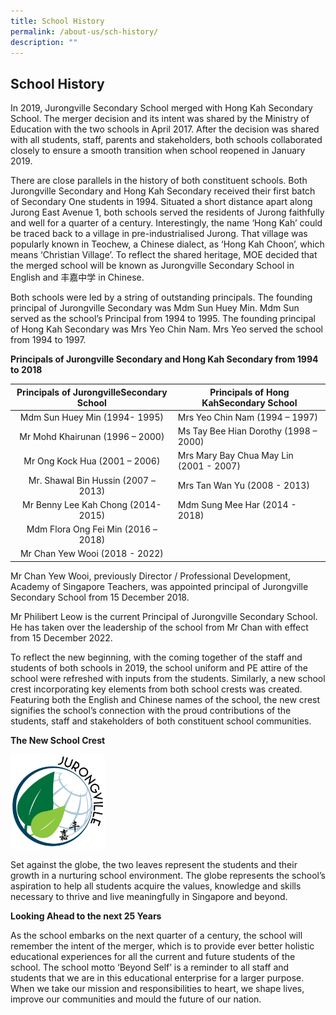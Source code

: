 ```yaml
---
title: School History
permalink: /about-us/sch-history/
description: ""
---
```

## School History

In 2019, Jurongville Secondary School merged with Hong Kah Secondary School. The merger decision and its intent was shared by the Ministry of Education with the two schools in April 2017. After the decision was shared with all students, staff, parents and stakeholders, both schools collaborated closely to ensure a smooth transition when school reopened in January 2019.

There are close parallels in the history of both constituent schools. Both Jurongville Secondary and Hong Kah Secondary received their first batch of Secondary One students in 1994. Situated a short distance apart along Jurong East Avenue 1, both schools served the residents of Jurong faithfully and well for a quarter of a century. Interestingly, the name ‘Hong Kah’ could be traced back to a village in pre-industrialised Jurong. That village was popularly known in Teochew, a Chinese dialect, as ‘Hong Kah Choon’, which means ‘Christian Village’. To reflect the shared heritage, MOE decided that the merged school will be known as Jurongville Secondary School in English and 丰嘉中学 in Chinese. 

Both schools were led by a string of outstanding principals. The founding principal of Jurongville Secondary was Mdm Sun Huey Min. Mdm Sun served as the school’s Principal from 1994 to 1995. The founding principal of Hong Kah Secondary was Mrs Yeo Chin Nam. Mrs Yeo served the school from 1994 to 1997.

**Principals of Jurongville Secondary and Hong Kah Secondary from 1994 to 2018**

| Principals of JurongvilleSecondary School | Principals of Hong KahSecondary School |
|:---:|---|
| Mdm Sun Huey Min (1994- 1995) | Mrs Yeo Chin Nam (1994 – 1997) |
| Mr Mohd Khairunan (1996 – 2000) | Ms Tay Bee Hian Dorothy (1998 – 2000) |
| Mr Ong Kock Hua (2001 – 2006) | Mrs Mary Bay Chua May Lin (2001 - 2007) |
| Mr. Shawal Bin Hussin (2007 – 2013) | Mrs Tan Wan Yu (2008 - 2013) |
| Mr Benny Lee Kah Chong (2014- 2015) | Mdm Sung Mee Har (2014 - 2018) |
| Mdm Flora Ong Fei Min (2016 – 2018) |  |
| Mr Chan Yew Wooi (2018 - 2022) |  |

Mr Chan Yew Wooi, previously Director / Professional Development, Academy of Singapore Teachers, was appointed principal of Jurongville Secondary School from 15 December 2018.

Mr Philibert Leow is the current Principal of Jurongville Secondary School. He has taken over the leadership of the school from Mr Chan with effect from 15 December 2022.

To reflect the new beginning, with the coming together of the staff and students of both schools in 2019, the school uniform and PE attire of the school were refreshed with inputs from the students. Similarly, a new school crest incorporating key elements from both school crests was created. Featuring both the English and Chinese names of the school, the new crest signifies the school’s connection with the proud contributions of the students, staff and stakeholders of both constituent school communities.

**The New School Crest**

<img src="/images/JVSS-2019-logo-new.png" style="width:30%">

Set against the globe, the two leaves represent the students and their growth in a nurturing school environment. The globe represents the school’s aspiration to help all students acquire the values, knowledge and skills necessary to thrive and live meaningfully in Singapore and beyond.

**Looking Ahead to the next 25 Years**

As the school embarks on the next quarter of a century, the school will remember the intent of the merger, which is to provide ever better holistic educational experiences for all the current and future students of the school. The school motto ‘Beyond Self’ is a reminder to all staff and students that we are in this educational enterprise for a larger purpose. When we take our mission and responsibilities to heart, we shape lives, improve our communities and mould the future of our nation.
